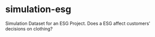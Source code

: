 # simulation-esg
Simulation Dataset for an ESG Project. Does a ESG affect customers' decisions on clothing?
